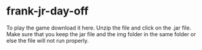 # frank-jr-day-off

To play the game download it here. Unzip the file and click on the .jar file. Make sure that you keep the jar file and the img folder in the same folder or else the file will not run properly. 
